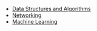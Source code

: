 - [Data Structures and Algorithms](https://huegoxaga.github.io/notes/theory/algorithm.html)
- [Networking](https://huegoxaga.github.io/notes/theory/networking.html)
- [Machine Learning](https://huegoxaga.github.io/notes/theory/ml.html)
